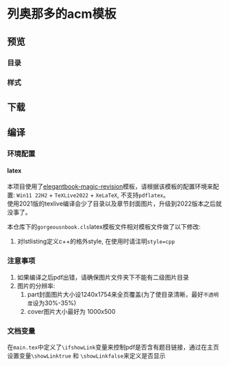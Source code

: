 # 列奥那多的acm模板

## 预览

### 目录

### 样式

## 下载


## 编译

###  环境配置

#### latex

本项目使用了[elegantbook-magic-revision](https://github.com/Azure1210/elegantbook-magic-revision)模板，请根据该模板的配置环境来配置: `Win11 22H2` + `TeXLive2022` + `XeLaTeX`, 不支持`pdflatex`。  
使用2021版的texlive编译会少了目录以及章节封面图片，升级到2022版本之后就没事了。  

本仓库下的`gorgeousnbook.cls`latex模板文件相对模板文件做了以下修改:
1. 对lstlisting定义c++的格外style, 在使用时请注明`style=cpp`

### 注意事项
1. 如果编译之后pdf出错，请确保图片文件夹下不能有二级图片目录
2. 图片的分辨率:
   1. part封面图片大小设1240x1754来全页覆盖(为了使目录清晰，最好`不透明度`设为30%-35%)
   2. cover图片大小最好为 1000x500

### 文档变量

在`main.tex`中定义了`\ifshowLink`变量来控制pdf是否含有题目链接，通过在主页设置变量`\showLinktrue` 和 `\showLinkfalse`来定义是否显示